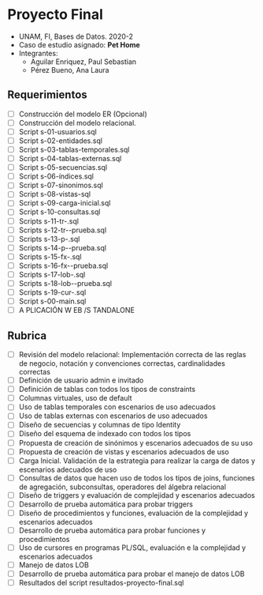 #  Proyecto Final

- UNAM, FI, Bases de Datos. 2020-2
- Caso de estudio asignado: **Pet Home**
- Integrantes:
  - Aguilar Enriquez, Paul Sebastian
  - Pérez Bueno, Ana Laura

## Requerimientos

- [ ] Construcción del modelo ER (Opcional)
- [ ] Construcción del modelo relacional.
- [ ] Script s-01-usuarios.sql
- [ ] Script s-02-entidades.sql
- [ ] Script s-03-tablas-temporales.sql
- [ ] Script s-04-tablas-externas.sql
- [ ] Script s-05-secuencias.sql
- [ ] Script s-06-índices.sql
- [ ] Script s-07-sinonimos.sql
- [ ] Script s-08-vistas-sql
- [ ] Script s-09-carga-inicial.sql
- [ ] Script s-10-consultas.sql
- [ ] Scripts s-11-tr-<nombre-trigger>.sql
- [ ] Scripts s-12-tr-<nombre-trigger>-prueba.sql
- [ ] Scripts s-13-p-<nombre-procedimiento>.sql
- [ ] Scripts s-14-p-<nombre-procedimiento>-prueba.sql
- [ ] Scripts s-15-fx-<nombre-funcion>.sql
- [ ] Scripts s-16-fx-<nombre-funcion>-prueba.sql
- [ ] Scripts s-17-lob-<nombre-programa>.sql
- [ ] Scripts s-18-lob-<nombre-programa>-prueba.sql
- [ ] Scripts s-19-cur-<nombre-programa>.sql
- [ ] Script s-00-main.sql
- [ ] A PLICACIÓN W EB /S TANDALONE

## Rubrica

- [ ] Revisión del modelo relacional: Implementación correcta de las reglas de
  negocio, notación y convenciones correctas, cardinalidades correctas
- [ ] Definición de usuario admin e invitado
- [ ] Definición de tablas con todos los tipos de constraints
- [ ] Columnas virtuales, uso de default
- [ ] Uso de tablas temporales con escenarios de uso adecuados
- [ ] Uso de tablas externas con escenarios de uso adecuados
- [ ] Diseño de secuencias y columnas de tipo Identity
- [ ] Diseño del esquema de indexado con todos los tipos
- [ ] Propuesta de creación de sinónimos y escenarios adecuados de su uso
- [ ] Propuesta de creación de vistas y escenarios adecuados de uso
- [ ] Carga Inicial. Validación de la estrategia para realizar la carga de
  datos y escenarios adecuados de uso
- [ ] Consultas de datos que hacen uso de todos los tipos de joins, funciones de
  agregación, subconsultas, operadores del álgebra relacional
- [ ] Diseño de triggers y evaluación de complejidad y escenarios adecuados
- [ ] Desarrollo de prueba automática para probar triggers
- [ ] Diseño de procedimientos y funciones, evaluación de la complejidad y
  escenarios adecuados
- [ ] Desarrollo de prueba automática para probar funciones y procedimientos
- [ ] Uso de cursores en programas PL/SQL, evaluación e la complejidad y
  escenarios adecuados
- [ ] Manejo de datos LOB
- [ ] Desarrollo de prueba automática para probar el manejo de datos LOB
- [ ] Resultados del script resultados-proyecto-final.sql
